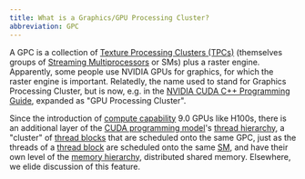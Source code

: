 ```yaml
---
title: What is a Graphics/GPU Processing Cluster?
abbreviation: GPC
---
```


A GPC is a collection of
[Texture Processing Clusters (TPCs)](/gpu-glossary/device-hardware/texture-processing-cluster)
(themselves groups of
[Streaming Multiprocessors](/gpu-glossary/device-hardware/streaming-multiprocessor)
or SMs) plus a raster engine. Apparently, some people use NVIDIA GPUs for
graphics, for which the raster engine is important. Relatedly, the name used to
stand for Graphics Processing Cluster, but is now, e.g. in the
[NVIDIA CUDA C++ Programming Guide](https://docs.nvidia.com/cuda/cuda-c-programming-guide/index.html),
expanded as "GPU Processing Cluster".

Since the introduction of
[compute capability](/gpu-glossary/device-software/compute-capability) 9.0 GPUs
like H100s, there is an additional layer of the
[CUDA programming model](/gpu-glossary/device-software/cuda-programming-model)'s
[thread hierarchy](/gpu-glossary/device-software/thread-hierarchy), a "cluster"
of [thread blocks](/gpu-glossary/device-software/thread-block) that are
scheduled onto the same GPC, just as the threads of a
[thread block](/gpu-glossary/device-software/thread-block) are scheduled onto
the same [SM](/gpu-glossary/device-hardware/streaming-multiprocessor), and have
their own level of the
[memory hierarchy](/gpu-glossary/device-software/memory-hierarchy), distributed
shared memory. Elsewhere, we elide discussion of this feature.
